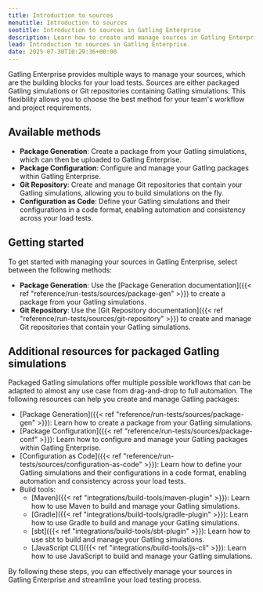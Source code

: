 ```yaml
---
title: Introduction to sources
menutitle: Introduction to sources
seotitle: Introduction to sources in Gatling Enterprise
description: Learn how to create and manage sources in Gatling Enterprise.
lead: Introduction to sources in Gatling Enterprise.
date: 2025-07-30T10:29:36+00:00
---
```


Gatling Enterprise provides multiple ways to manage your sources, which are the building blocks for your load tests. Sources are either packaged Gatling simulations or Git repositories containing Gatling simulations. This flexibility allows you to choose the best method for your team's workflow and project requirements.

## Available methods

- **Package Generation**: Create a package from your Gatling simulations, which can then be uploaded to Gatling Enterprise.
- **Package Configuration**: Configure and manage your Gatling packages within Gatling Enterprise.
- **Git Repository**: Create and manage Git repositories that contain your Gatling simulations, allowing you to build simulations on the fly.
- **Configuration as Code**: Define your Gatling simulations and their configurations in a code format, enabling automation and consistency across your load tests.

## Getting started

To get started with managing your sources in Gatling Enterprise, select between the following methods:

- **Package Generation**: Use the [Package Generation documentation]({{< ref "reference/run-tests/sources/package-gen" >}}) to create a package from your Gatling simulations.
- **Git Repository**: Use the [Git Repository documentation]({{< ref "reference/run-tests/sources/git-repository" >}}) to create and manage Git repositories that contain your Gatling simulations.

## Additional resources for packaged Gatling simulations

Packaged Gatling simulations offer multiple possible workflows that can be adapted to almost any use case from drag-and-drop to full automation. The following resources can help you create and manage Gatling packages:

- [Package Generation]({{< ref "reference/run-tests/sources/package-gen" >}}): Learn how to create a package from your Gatling simulations.
- [Package Configuration]({{< ref "reference/run-tests/sources/package-conf" >}}): Learn how to configure and manage your Gatling packages within Gatling Enterprise.
- [Configuration as Code]({{< ref "reference/run-tests/sources/configuration-as-code" >}}): Learn how to define your Gatling simulations and their configurations in a code format, enabling automation and consistency across your load tests.
- Build tools:
    - [Maven]({{< ref "integrations/build-tools/maven-plugin" >}}): Learn how to use Maven to build and manage your Gatling simulations.
    - [Gradle]({{< ref "integrations/build-tools/gradle-plugin" >}}): Learn how to use Gradle to build and manage your Gatling simulations.
    - [sbt]({{< ref "integrations/build-tools/sbt-plugin" >}}): Learn how to use sbt to build and manage your Gatling simulations.
    - [JavaScript CLI]({{< ref "integrations/build-tools/js-cli" >}}): Learn how to use JavaScript to build and manage your Gatling simulations.

By following these steps, you can effectively manage your sources in Gatling Enterprise and streamline your load testing process.
